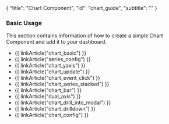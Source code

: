 <meta>
{
	"title": "Chart Component",
    "id": "chart_guide",
	"subtitle": ""
}
</meta>

### Basic Usage

This section contains information of how to create a simple Chart Component and add it to your dashboard.

* {{ linkArticle("chart_basic") }}
* {{ linkArticle("series_config") }}
* {{ linkArticle("chart_yaxis") }}
* {{ linkArticle("chart_update") }}
* {{ linkArticle("chart_event_click") }}
* {{ linkArticle("chart_series_stacked") }}
* {{ linkArticle("chart_bar") }}
* {{ linkArticle("dual_axis") }}
* {{ linkArticle("chart_drill_into_modal") }}
* {{ linkArticle("chart_drilldown") }}
* {{ linkArticle("chart_config") }}
